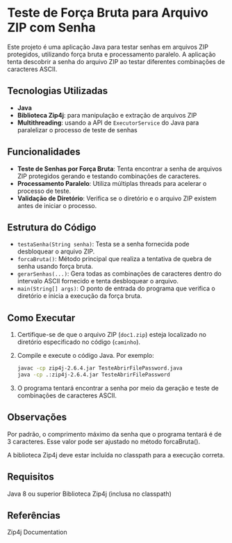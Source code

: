 # Teste de Força Bruta para Arquivo ZIP com Senha

Este projeto é uma aplicação Java para testar senhas em arquivos ZIP protegidos, utilizando força bruta e processamento paralelo. A aplicação tenta descobrir a senha do arquivo ZIP ao testar diferentes combinações de caracteres ASCII.

## Tecnologias Utilizadas

- **Java**
- **Biblioteca Zip4j**: para manipulação e extração de arquivos ZIP
- **Multithreading**: usando a API de `ExecutorService` do Java para paralelizar o processo de teste de senhas

## Funcionalidades

- **Teste de Senhas por Força Bruta**: Tenta encontrar a senha de arquivos ZIP protegidos gerando e testando combinações de caracteres.
- **Processamento Paralelo**: Utiliza múltiplas threads para acelerar o processo de teste.
- **Validação de Diretório**: Verifica se o diretório e o arquivo ZIP existem antes de iniciar o processo.

## Estrutura do Código

- `testaSenha(String senha)`: Testa se a senha fornecida pode desbloquear o arquivo ZIP.
- `forcaBruta()`: Método principal que realiza a tentativa de quebra de senha usando força bruta.
- `gerarSenhas(...)`: Gera todas as combinações de caracteres dentro do intervalo ASCII fornecido e tenta desbloquear o arquivo.
- `main(String[] args)`: O ponto de entrada do programa que verifica o diretório e inicia a execução da força bruta.

## Como Executar

1. Certifique-se de que o arquivo ZIP (`doc1.zip`) esteja localizado no diretório especificado no código (`caminho`).
   
2. Compile e execute o código Java. Por exemplo:
   ```bash
   javac -cp zip4j-2.6.4.jar TesteAbrirFilePassword.java
   java -cp .:zip4j-2.6.4.jar TesteAbrirFilePassword
   ```
3. O programa tentará encontrar a senha por meio da geração e teste de combinações de caracteres ASCII.
   
## Observações

Por padrão, o comprimento máximo da senha que o programa tentará é de 3 caracteres. Esse valor pode ser ajustado no método forcaBruta().

A biblioteca Zip4j deve estar incluída no classpath para a execução correta.

## Requisitos

Java 8 ou superior
Biblioteca Zip4j (inclusa no classpath)

## Referências

Zip4j Documentation



